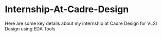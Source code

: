 # Internship-At-Cadre-Design
Here are some key details about my internship at Cadre Design for VLSI Design using EDA Tools
